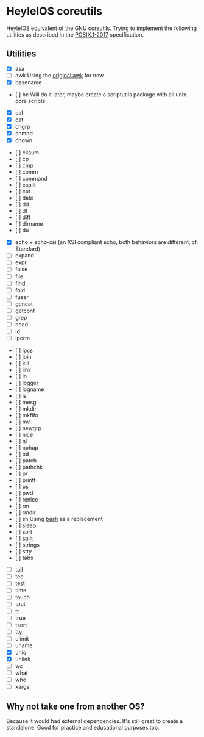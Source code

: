 # HeylelOS coreutils

  HeylelOS equivalent of the GNU coreutils.
Trying to implement the following utilities as described in the [POSIX.1-2017](http://pubs.opengroup.org/onlinepubs/9699919799/) specification.

## Utilities

- [x] asa
- [ ] awk Using the [original awk](https://github.com/onetrueawk/awk) for now.
- [x] basename
- [ ] bc Will do it later, maybe create a scriptutils package with all unix-core scripts
- [x] cal
- [x] cat
- [x] chgrp
- [x] chmod
- [x] chown
- [ ] cksum
- [ ] cp
- [ ] cmp
- [ ] comm
- [ ] command
- [ ] csplit
- [ ] cut
- [ ] date
- [ ] dd
- [ ] df
- [ ] diff
- [ ] dirname
- [ ] du
- [x] echo + echo-xsi (an XSI compliant echo, both behaviors are different, cf. Standard)
- [ ] expand
- [ ] expr
- [ ] false
- [ ] file
- [ ] find
- [ ] fold
- [ ] fuser
- [ ] gencat
- [ ] getconf
- [ ] grep
- [ ] head
- [ ] id
- [ ] ipcrm
- [ ] ipcs
- [ ] join
- [ ] kill
- [ ] link
- [ ] ln
- [ ] logger
- [ ] logname
- [ ] ls
- [ ] mesg
- [ ] mkdir
- [ ] mkfifo
- [ ] mv
- [ ] newgrp
- [ ] nice
- [ ] nl
- [ ] nohup
- [ ] od
- [ ] patch
- [ ] pathchk
- [ ] pr
- [ ] printf
- [ ] ps
- [ ] pwd
- [ ] renice
- [ ] rm
- [ ] rmdir
- [ ] sh Using [bash](https://github.com/gitGNU/gnu_bash) as a replacement
- [ ] sleep
- [ ] sort
- [ ] split
- [ ] strings
- [ ] stty
- [ ] tabs
- [ ] tail
- [ ] tee
- [ ] test
- [ ] time
- [ ] touch
- [ ] tput
- [ ] tr
- [ ] true
- [ ] tsort
- [ ] tty
- [ ] ulimit
- [ ] uname
- [x] uniq
- [x] unlink
- [ ] wc
- [ ] what
- [ ] who
- [ ] xargs

## Why not take one from another OS?

  Because it would had external dependencies. It's still great to create a standalone.
Good for practice and educational purposes too.

